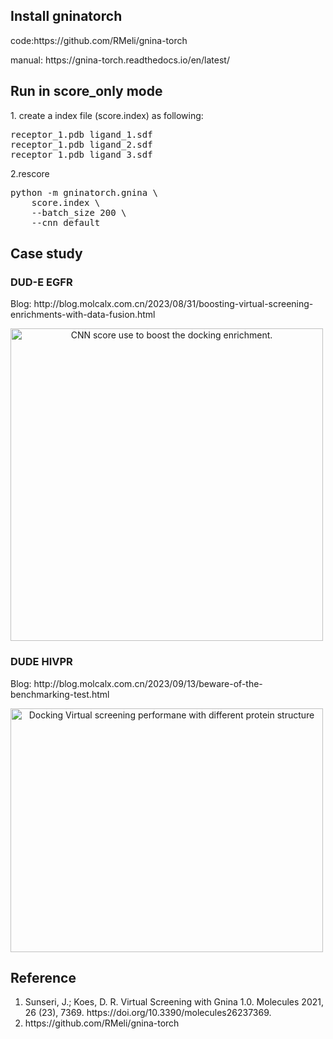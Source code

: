 <h2>Install gninatorch</h2>
<p>code:https://github.com/RMeli/gnina-torch</p>
<p>manual: https://gnina-torch.readthedocs.io/en/latest/ </p>
<h2>Run in score_only mode</h2>
<p>1. create a index file (score.index) as following:</p>
<pre line="1">
receptor_1.pdb ligand_1.sdf
receptor_1.pdb ligand_2.sdf
receptor_1.pdb ligand_3.sdf
</pre>
<p>2.rescore</p>
<pre line="1">
python -m gninatorch.gnina \
    score.index \
    --batch_size 200 \
    --cnn default
</pre>
<h2>Case study</h2>
<h3>DUD-E EGFR</h3>
<p>Blog: http://blog.molcalx.com.cn/2023/08/31/boosting-virtual-screening-enrichments-with-data-fusion.html</p>
<img style="text-align:center;" src='http://blog.molcalx.com.cn/wp-content/uploads/2023/08/2023083111293864.png' alt="CNN score use to boost the docking enrichment." width="500" height="500">
<h3>DUDE HIVPR</h3>
<p>Blog: http://blog.molcalx.com.cn/2023/09/13/beware-of-the-benchmarking-test.html</p>
<img style="text-align:center;" src='http://blog.molcalx.com.cn/wp-content/uploads/2023/09/2023091418453321.png' alt='Docking Virtual screening performane with different protein structure'  width="500" height="390">
<h2>Reference</h2>
<ol>
   <li>Sunseri, J.; Koes, D. R. Virtual Screening with Gnina 1.0. Molecules 2021, 26 (23), 7369. https://doi.org/10.3390/molecules26237369.</li>
   <li>https://github.com/RMeli/gnina-torch</li>
</ol>
